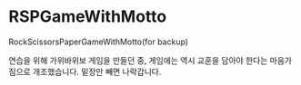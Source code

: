 # RSPGameWithMotto
RockScissorsPaperGameWithMotto(for backup)


연습을 위해 가위바위보 게임을 만들던 중, 게임에는 역시 교훈을 담아야 한다는 마음가짐으로 개조했습니다.
밑장만 빼면 나락갑니다.

